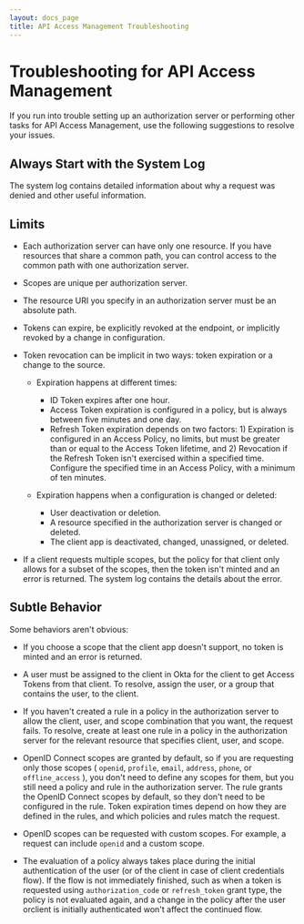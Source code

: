 ```yaml
---
layout: docs_page
title: API Access Management Troubleshooting
---
```


# Troubleshooting for API Access Management

If you run into trouble setting up an authorization server or performing
other tasks for API Access Management, use the following suggestions to resolve your issues.

## Always Start with the System Log

The system log contains detailed information about why a request was denied and other useful information. 

## Limits

* Each authorization server can have only one resource. If you have resources that share a common path,
you can control access to the common path with one authorization server.

* Scopes are unique per authorization server. 

* The resource URI you specify in an authorization server must be an absolute path.

* Tokens can expire, be explicitly revoked at the endpoint, or implicitly revoked by a change in configuration. 

* Token revocation can be implicit in two ways: token expiration or a change to the source. 
    * Expiration happens at different times:
        * ID Token expires after one hour.
        * Access Token expiration is configured in a policy, but is always between five minutes and one day.
        * Refresh Token expiration depends on two factors: 1) Expiration is configured in an Access Policy, no limits, 
          but must be greater than or equal to the Access Token lifetime, and 2) Revocation if the Refresh Token
          isn't exercised within a specified time. Configure the specified time in an Access Policy, with a minimum of ten minutes.
    
    * Expiration happens when a configuration is changed or deleted:
        * User deactivation or deletion.
        * A resource specified in the authorization server is changed or deleted.
        * The client app is deactivated, changed, unassigned, or deleted.
        
* If a client requests multiple scopes, but the policy for that client only allows for a subset of the scopes,
then the token isn't minted and an error is returned. The system log contains the details about the error.

## Subtle Behavior

Some behaviors aren't obvious:

* If you choose a scope that the client app doesn't support, no token is minted and an error is returned.

* A user must be assigned to the client in Okta for the client to get Access Tokens from that client. To resolve, assign the user, or a group that contains the user, to the client.

* If you haven't created a rule in a policy in the authorization server to allow the client, user, and 
scope combination that you want, the request fails.
To resolve, create at least one rule in a policy in the authorization server for the relevant resource
that specifies client, user, and scope.

* OpenID Connect scopes are granted by default, so if you are requesting only those scopes ( `openid`, `profile`, `email`, `address`, `phone`, or `offline_access` ), you don't need to define any scopes for them, but you still need a policy and rule
in the authorization server. The rule grants the OpenID Connect scopes by default, so they don't need to be configured in the rule.
Token expiration times depend on how they are defined in the rules, and which policies and rules match the request.

* OpenID scopes can be requested with custom scopes. For example, a request can include `openid` and a custom scope.

* The evaluation of a policy always takes place during the initial authentication of the user (or of the client in case of client credentials flow). If the flow is not immediately finished, such as when a token is requested using `authorization_code` or `refresh_token` grant type, the policy is not evaluated again, and a change in the policy after the user orclient is initially authenticated won't affect the continued flow.
